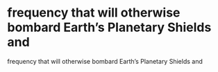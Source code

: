 # frequency that will otherwise bombard Earth’s Planetary Shields and

frequency that will otherwise bombard Earth’s Planetary Shields and